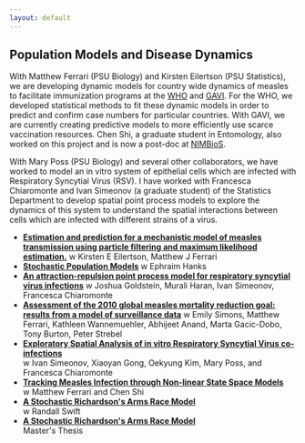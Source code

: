 ```yaml
---
layout: default
---
```

## Population Models and Disease Dynamics

 With Matthew Ferrari (PSU Biology) and Kirsten Eilertson (PSU Statistics), we are developing dynamic models for country wide dynamics of measles to facilitate immunization programs at the [WHO](http://www.who.int) and [GAVI](http://www.gavi.org).  For the WHO, we developed statistical methods to fit these dynamic models in order to predict and confirm case numbers for particular countries. With GAVI, we are currently creating predictive models to more efficiently use scarce vaccination resources.  Chen Shi, a graduate student in Entomology, also worked on this project and is now a post-doc at [NIMBioS](http://www.nimbios.org).

 With Mary Poss (PSU Biology) and several other collaborators, we have worked to model an in vitro system of epithelial cells which are infected with Respiratory Syncytial Virus (RSV).  I have worked with Francesca Chiaromonte and Ivan Simeonov (a graduate student) of the Statistics Department to develop spatial point process models to explore the dynamics of this system to understand the spatial interactions between cells which are infected with different strains of a virus.
* **[Estimation and prediction for a mechanistic model of measles transmission using particle filtering and maximum likelihood estimation.](https://doi.org/10.1002/sim.8290)**
w Kirsten E Eilertson, Matthew J Ferrari
 * **[Stochastic Population Models](https://www.sciencedirect.com/science/article/pii/S0169716118300270)** 
 w Ephraim Hanks
* **[An attraction-repulsion point process model for respiratory syncytial virus infections](http://arxiv.org/abs/1401.5506)**
w Joshua Goldstein, Murali Haran, Ivan Simeonov, Francesca Chiaromonte
* **[Assessment of the 2010 global measles mortality reduction goal: results from a model of surveillance data](http://dx.doi.org/10.1016/S0140-6736(12)60522-4)** 
w Emily Simons, Matthew Ferrari,  Kathleen Wannemuehler, Abhijeet Anand, Marta Gacic-Dobo, Tony Burton, Peter Strebel
* **[Exploratory Spatial Analysis of in vitro Respiratory Syncytial Virus co-infections](http://dx.doi.org/10.3390/v2122782)**  
 w Ivan Simeonov, Xiaoyan Gong, Oekyung Kim, Mary Poss, and Francesca Chiaromonte
* **[Tracking Measles Infection through Non-linear State Space Models](./docs/measles.pdf)**  
w Matthew Ferrari and Chen Shi
* **[A Stochastic Richardson's Arms Race Model](./docs/swift.pdf)**  
w Randall Swift
* **[A Stochastic Richardson's Arms Race Model](./docs/AStochasticAnalogtotheRichardsonsArmsRaceModel.pdf)**  
Master's Thesis




